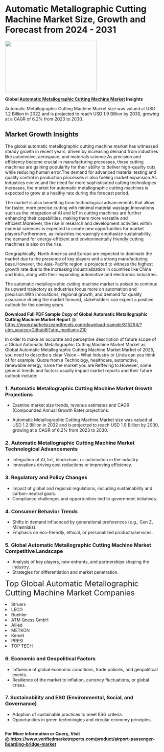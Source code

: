 <H1>Automatic Metallographic Cutting Machine Market Size, Growth and Forecast from 2024 - 2031</H1><img class="aligncenter size-medium wp-image-584254" src="https://thirdeyenews.in/wp-content/uploads/2024/09/Global-Market-Research-300x168.jpeg" alt="" width="300" height="168" /><p><strong>Global&nbsp;<a href="https://www.marketsizeandtrends.com/download-sample/815294/?utm_source=Github8j?utm_medium=210">Automatic Metallographic Cutting Machine Market</a> Insights</strong></p><p>Automatic Metallographic Cutting Machine Market size was valued at USD 1.2 Billion in 2022 and is projected to reach USD 1.9 Billion by 2030, growing at a CAGR of 6.2% from 2023 to 2030.</p><p><h2>Market Growth Insights</h2> <p>The global automatic metallographic cutting machine market has witnessed steady growth in recent years, driven by increasing demand from industries like automotive, aerospace, and materials science.As precision and efficiency become crucial in manufacturing processes, these cutting machines are gaining popularity for their ability to deliver high-quality cuts while reducing human error.The demand for advanced material testing and quality control in production processes is also fueling market expansion.As industries evolve and the need for more sophisticated cutting technologies increases, the market for automatic metallographic cutting machines is expected to grow at a healthy rate during the forecast period.</p> <p>The market is also benefiting from technological advancements that allow for faster, more precise cutting with minimal material wastage.Innovations such as the integration of AI and IoT in cutting machines are further enhancing their capabilities, making them more versatile and efficient.Moreover, the rise in research and development activities within material sciences is expected to create new opportunities for market players.Furthermore, as industries increasingly emphasize sustainability, the demand for energy-efficient and environmentally friendly cutting machines is also on the rise.</p> <p>Geographically, North America and Europe are expected to dominate the market due to the presence of key players and a strong manufacturing base.However, the Asia-Pacific region is projected to witness the highest growth rate due to the increasing industrialization in countries like China and India, along with their expanding automotive and electronics industries.</p> <p>The automatic metallographic cutting machine market is poised to continue its upward trajectory as industries focus more on automation and precision.With innovations, regional growth, and demand for quality assurance driving the market forward, stakeholders can expect a positive outlook for the coming years.</p> <p><span class=""><strong>Download Full PDF Sample Copy of Global Automatic Metallographic Cutting Machine Market Report</strong> @ <a href="https://www.marketsizeandtrends.com/download-sample/815294/?utm_source=Github8j?utm_medium=210" target="_blank">https://www.marketsizeandtrends.com/download-sample/815294/?utm_source=Github8j?utm_medium=210</a></span></p><p>In order to make an accurate and perceptive description of future scope of a Global&nbsp;Automatic Metallographic Cutting Machine Market Market as Global&nbsp;Automatic Metallographic Cutting Machine Market Market of 2025, you need to describe a clear Vision &ndash; What Industry or Linda can you think of for example: Quote from a Technology, healthcare, automotive, renewable energy, name the market you are Reffering to.However, some general trends and factors usually impact market reports and their future outlook include:</p><h3>1.&nbsp;<strong>Automatic Metallographic Cutting Machine Market Growth Projections</strong></h3><ul><li>Examine market size trends, revenue estimates and CAGR (Compounded Annual Growth Rate) projections.</li><li><p>Automatic Metallographic Cutting Machine Market size was valued at USD 1.2 Billion in 2022 and is projected to reach USD 1.9 Billion by 2030, growing at a CAGR of 6.2% from 2023 to 2030.</p></li></ul><h3>2.&nbsp;<strong>Automatic Metallographic Cutting Machine Market Technological Advancements</strong></h3><ul><li>Integration of AI, IoT, blockchain, or automation in the industry.</li><li>Innovations driving cost reductions or improving efficiency.</li></ul><h3>3.&nbsp;<strong>Regulatory and Policy Changes</strong></h3><ul><li>Impact of global and regional regulations, including sustainability and carbon-neutral goals.</li><li>Compliance challenges and opportunities tied to government initiatives.</li></ul><h3>4.&nbsp;<strong>Consumer Behavior Trends</strong></h3><ul><li>Shifts in demand influenced by generational preferences (e.g., Gen Z, Millennials).</li><li>Emphasis on eco-friendly, ethical, or personalized products/services.</li></ul><h3>5.&nbsp;<strong>Global Automatic Metallographic Cutting Machine Market Competitive Landscape</strong></h3><ul><li>Analysis of key players, new entrants, and partnerships shaping the industry.</li><li>Strategies for differentiation and market penetration.</li></ul><p data-pm-slice="1 1 []"><span style="color: inherit; font-family: inherit; font-size: 25px;">Top Global Automatic Metallographic Cutting Machine Market Companies</span></p><div class="" data-test-id=""><p><li>Struers</li><li> LECO</li><li> Buehler</li><li> ATM Qness GmbH</li><li> Allied</li><li> METKON</li><li> Kemet</li><li> PRESI</li><li> TOP TECH</li></p></div><h3>6.&nbsp;<strong>Economic and Geopolitical Factors</strong></h3><ul><li>Influence of global economic conditions, trade policies, and geopolitical events.</li><li>Resilience of the market to inflation, currency fluctuations, or global crises.</li></ul><h3>7.&nbsp;<strong>Sustainability and ESG (Environmental, Social, and Governance)</strong></h3><ul><li>Adoption of sustainable practices to meet ESG criteria.</li><li>Opportunities in green technologies and circular economy principles.</li></ul><h2><strong style="font-size: 14px;">For More Information or Query, Visit @&nbsp;</strong><a style="background-color: #ffffff; font-size: 14px;" href="https://www.marketsizeandtrends.com/report/automatic-metallographic-cutting-machine-market/" target="_blank">https://www.verifiedmarketreports.com/product/airport-passenger-boarding-bridge-market</a></h2>